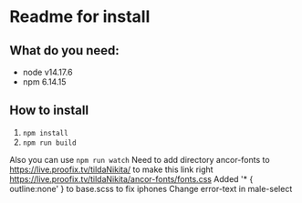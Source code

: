 # Readme for install

##  What do you need:

- node v14.17.6
- npm 6.14.15

## How to install

1. `npm install`
2. `npm run build`

Also you can use `npm run watch`
Need to add directory ancor-fonts to https://live.proofix.tv/tildaNikita/
to make this link right https://live.proofix.tv/tildaNikita/ancor-fonts/fonts.css
Added '* {
  outline:none' } to base.scss to fix iphones
Change error-text in male-select